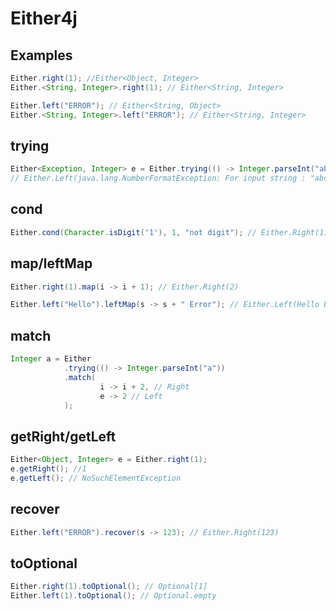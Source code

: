 # Either4j

## Examples

```java
Either.right(1); //Either<Object, Integer>
Either.<String, Integer>.right(1); // Either<String, Integer>
```

```java
Either.left("ERROR"); // Either<String, Object>
Either.<String, Integer>.left("ERROR"); // Either<String, Integer>
```

## trying

```java
Either<Exception, Integer> e = Either.trying(() -> Integer.parseInt("abc"));
// Either.Left(java.lang.NumberFormatException: For input string : "abc")
```

## cond

```java
Either.cond(Character.isDigit('1'), 1, "not digit"); // Either.Right(1)
```

## map/leftMap

```java
Either.right(1).map(i -> i + 1); // Either.Right(2)
```

```java
Either.left("Hello").leftMap(s -> s + " Error"); // Either.Left(Hello Error)
```

## match

```java
Integer a = Either
            .trying(() -> Integer.parseInt("a"))
            .match(
                    i -> i + 2, // Right
                    e -> 2 // Left
            );

```

## getRight/getLeft

```java
Either<Object, Integer> e = Either.right(1);
e.getRight(); //1
e.getLeft(); // NoSuchElementException
```

## recover

```java
Either.left("ERROR").recover(s -> 123); // Either.Right(123)
```

## toOptional

```java
Either.right(1).toOptional(); // Optional[1]
Either.left(1).toOptional(); // Optional.empty
```